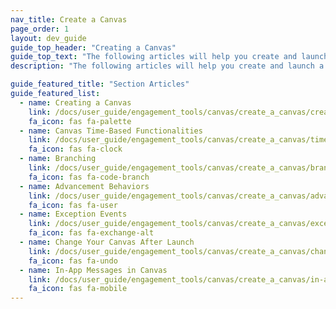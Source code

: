 ```yaml
---
nav_title: Create a Canvas
page_order: 1
layout: dev_guide
guide_top_header: "Creating a Canvas"
guide_top_text: "The following articles will help you create and launch a multi-dimensional Canvas."
description: "The following articles will help you create and launch a multi-dimensional Canvas."

guide_featured_title: "Section Articles"
guide_featured_list:
  - name: Creating a Canvas
    link: /docs/user_guide/engagement_tools/canvas/create_a_canvas/create_a_canvas/
    fa_icon: fas fa-palette
  - name: Canvas Time-Based Functionalities
    link: /docs/user_guide/engagement_tools/canvas/create_a_canvas/time_based_canvas/
    fa_icon: fas fa-clock
  - name: Branching
    link: /docs/user_guide/engagement_tools/canvas/create_a_canvas/branching/
    fa_icon: fas fa-code-branch
  - name: Advancement Behaviors
    link: /docs/user_guide/engagement_tools/canvas/create_a_canvas/advancement/
    fa_icon: fas fa-user
  - name: Exception Events
    link: /docs/user_guide/engagement_tools/canvas/create_a_canvas/exception_events/
    fa_icon: fas fa-exchange-alt
  - name: Change Your Canvas After Launch
    link: /docs/user_guide/engagement_tools/canvas/create_a_canvas/change_your_canvas_after_launch/
    fa_icon: fas fa-undo
  - name: In-App Messages in Canvas
    link: /docs/user_guide/engagement_tools/canvas/create_a_canvas/in-app_messages_in_canvas/
    fa_icon: fas fa-mobile
---
```


